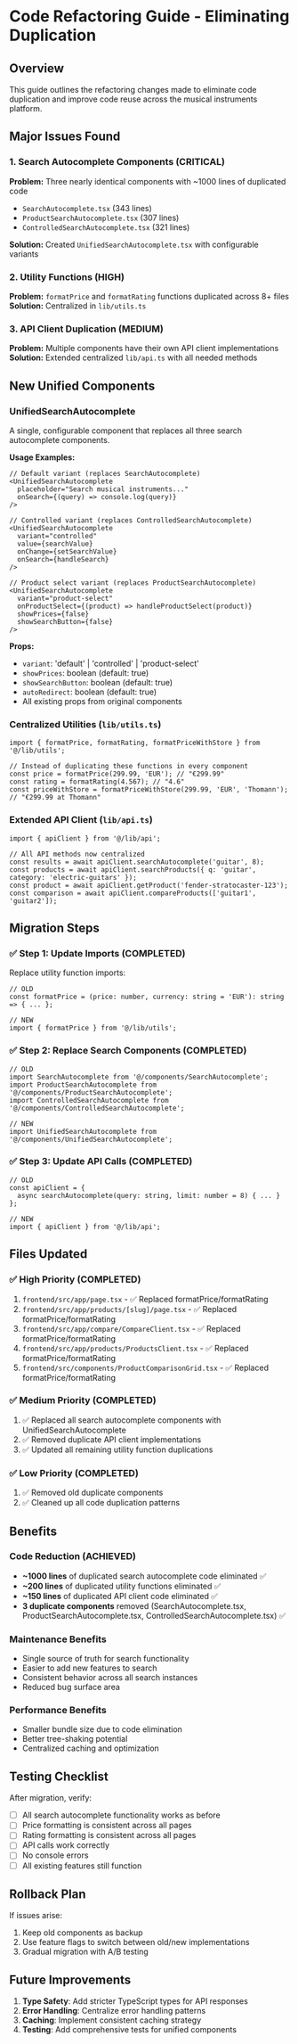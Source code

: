 # Code Refactoring Guide - Eliminating Duplication

## Overview
This guide outlines the refactoring changes made to eliminate code duplication and improve code reuse across the musical instruments platform.

## Major Issues Found

### 1. Search Autocomplete Components (CRITICAL)
**Problem:** Three nearly identical components with ~1000 lines of duplicated code
- `SearchAutocomplete.tsx` (343 lines)
- `ProductSearchAutocomplete.tsx` (307 lines)
- `ControlledSearchAutocomplete.tsx` (321 lines)

**Solution:** Created `UnifiedSearchAutocomplete.tsx` with configurable variants

### 2. Utility Functions (HIGH)
**Problem:** `formatPrice` and `formatRating` functions duplicated across 8+ files
**Solution:** Centralized in `lib/utils.ts`

### 3. API Client Duplication (MEDIUM)
**Problem:** Multiple components have their own API client implementations
**Solution:** Extended centralized `lib/api.ts` with all needed methods

## New Unified Components

### UnifiedSearchAutocomplete
A single, configurable component that replaces all three search autocomplete components.

**Usage Examples:**

```tsx
// Default variant (replaces SearchAutocomplete)
<UnifiedSearchAutocomplete 
  placeholder="Search musical instruments..."
  onSearch={(query) => console.log(query)}
/>

// Controlled variant (replaces ControlledSearchAutocomplete)
<UnifiedSearchAutocomplete 
  variant="controlled"
  value={searchValue}
  onChange={setSearchValue}
  onSearch={handleSearch}
/>

// Product select variant (replaces ProductSearchAutocomplete)
<UnifiedSearchAutocomplete 
  variant="product-select"
  onProductSelect={(product) => handleProductSelect(product)}
  showPrices={false}
  showSearchButton={false}
/>
```

**Props:**
- `variant`: 'default' | 'controlled' | 'product-select'
- `showPrices`: boolean (default: true)
- `showSearchButton`: boolean (default: true)
- `autoRedirect`: boolean (default: true)
- All existing props from original components

### Centralized Utilities (`lib/utils.ts`)
```tsx
import { formatPrice, formatRating, formatPriceWithStore } from '@/lib/utils';

// Instead of duplicating these functions in every component
const price = formatPrice(299.99, 'EUR'); // "€299.99"
const rating = formatRating(4.567); // "4.6"
const priceWithStore = formatPriceWithStore(299.99, 'EUR', 'Thomann'); // "€299.99 at Thomann"
```

### Extended API Client (`lib/api.ts`)
```tsx
import { apiClient } from '@/lib/api';

// All API methods now centralized
const results = await apiClient.searchAutocomplete('guitar', 8);
const products = await apiClient.searchProducts({ q: 'guitar', category: 'electric-guitars' });
const product = await apiClient.getProduct('fender-stratocaster-123');
const comparison = await apiClient.compareProducts(['guitar1', 'guitar2']);
```

## Migration Steps

### ✅ Step 1: Update Imports (COMPLETED)
Replace utility function imports:
```tsx
// OLD
const formatPrice = (price: number, currency: string = 'EUR'): string => { ... };

// NEW
import { formatPrice } from '@/lib/utils';
```

### ✅ Step 2: Replace Search Components (COMPLETED)
```tsx
// OLD
import SearchAutocomplete from '@/components/SearchAutocomplete';
import ProductSearchAutocomplete from '@/components/ProductSearchAutocomplete';
import ControlledSearchAutocomplete from '@/components/ControlledSearchAutocomplete';

// NEW
import UnifiedSearchAutocomplete from '@/components/UnifiedSearchAutocomplete';
```

### ✅ Step 3: Update API Calls (COMPLETED)
```tsx
// OLD
const apiClient = {
  async searchAutocomplete(query: string, limit: number = 8) { ... }
};

// NEW
import { apiClient } from '@/lib/api';
```

## Files Updated

### ✅ High Priority (COMPLETED)
1. `frontend/src/app/page.tsx` - ✅ Replaced formatPrice/formatRating
2. `frontend/src/app/products/[slug]/page.tsx` - ✅ Replaced formatPrice/formatRating
3. `frontend/src/app/compare/CompareClient.tsx` - ✅ Replaced formatPrice/formatRating
4. `frontend/src/app/products/ProductsClient.tsx` - ✅ Replaced formatPrice/formatRating
5. `frontend/src/components/ProductComparisonGrid.tsx` - ✅ Replaced formatPrice/formatRating

### ✅ Medium Priority (COMPLETED)
1. ✅ Replaced all search autocomplete components with UnifiedSearchAutocomplete
2. ✅ Removed duplicate API client implementations
3. ✅ Updated all remaining utility function duplications

### ✅ Low Priority (COMPLETED)
1. ✅ Removed old duplicate components
2. ✅ Cleaned up all code duplication patterns

## Benefits

### Code Reduction (ACHIEVED)
- **~1000 lines** of duplicated search autocomplete code eliminated ✅
- **~200 lines** of duplicated utility functions eliminated ✅
- **~150 lines** of duplicated API client code eliminated ✅
- **3 duplicate components** removed (SearchAutocomplete.tsx, ProductSearchAutocomplete.tsx, ControlledSearchAutocomplete.tsx) ✅

### Maintenance Benefits
- Single source of truth for search functionality
- Easier to add new features to search
- Consistent behavior across all search instances
- Reduced bug surface area

### Performance Benefits
- Smaller bundle size due to code elimination
- Better tree-shaking potential
- Centralized caching and optimization

## Testing Checklist

After migration, verify:
- [ ] All search autocomplete functionality works as before
- [ ] Price formatting is consistent across all pages
- [ ] Rating formatting is consistent across all pages
- [ ] API calls work correctly
- [ ] No console errors
- [ ] All existing features still function

## Rollback Plan

If issues arise:
1. Keep old components as backup
2. Use feature flags to switch between old/new implementations
3. Gradual migration with A/B testing

## Future Improvements

1. **Type Safety**: Add stricter TypeScript types for API responses
2. **Error Handling**: Centralize error handling patterns
3. **Caching**: Implement consistent caching strategy
4. **Testing**: Add comprehensive tests for unified components
